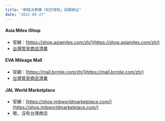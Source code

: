 ```yaml
---
title: "網路消費賺『航空哩程』回饋網站"
date: "2022-09-27"
---
```


#### Asia Miles iShop

* 官網：[https://shop.asiamiles.com/zh/](https://shop.asiamiles.com/zh/)
* [台灣常見商店清單](https://gist.github.com/HenryYang/d975157a7b5285255c668b9a8a1ae95b)


#### EVA Mileage Mall

* 官網：[https://mall.brmile.com/zh/](https://mall.brmile.com/zh/)
* [台灣常見商店清單]()


#### JAL World Marketplace

* 官網：[https://shop.jmbworldmarketplace.com/](https://shop.jmbworldmarketplace.com/)
* 嗯，沒有台灣商店


